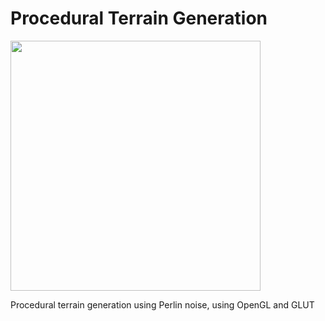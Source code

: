 # Procedural Terrain Generation

<img src="assets/demo2.gif" width="400">

Procedural terrain generation using Perlin noise, using OpenGL and GLUT
